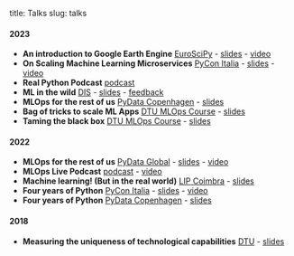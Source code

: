 title: Talks
slug: talks

#### 2023

- **An introduction to Google Earth Engine** [EuroSciPy](https://www.euroscipy.org/2023/) - [slides](/pdfs/euroscipy-gee-intro.pdf) - [video](https://youtu.be/GXBPOlSxfoY?si=79ZSKAFu8vdW8J8W)
- **On Scaling Machine Learning Microservices** [PyCon Italia](https://pycon.it/en) - [slides](/pdfs/pycon-italia-scalable-ml.pdf) - [video](https://www.youtube.com/watch?v=T1Je3UHkxVk)
- **Real Python Podcast** [podcast](https://realpython.com/podcasts/rpp/150/)
- **ML in the wild** [DIS](https://disabroad.org/copenhagen/) - [slides](/pdfs/ml-in-the-wild.pdf) - [feedback](/pdfs/dis_feedback.pdf)
- **MLOps for the rest of us** [PyData Copenhagen](https://www.meetup.com/pydata-copenhagen/) - [slides](/pdfs/pydata-cph-mlops-for-the-rest-of-us.pdf) 
- **Bag of tricks to scale ML Apps** [DTU MLOps Course](https://skaftenicki.github.io/dtu_mlops/) - [slides](/pdfs/bag-of-tricks-scalable-api.pdf) 
- **Taming the black box** [DTU MLOps Course](https://skaftenicki.github.io/dtu_mlops/) - [slides](/pdfs/mlops-monitoring-sanitized.pdf) 

#### 2022

- **MLOps for the rest of us** [PyData Global](https://pydata.org/global2022/) - [slides](/pdfs/mlops-for-the-rest-of-us.pdf) - [video](https://www.youtube.com/watch?v=R6lPb9Meqoc)
- **MLOps Live Podcast** [podcast](https://podcasts.bcast.fm/e/r8k1qky8-early-stage-startups-small-teams-mlops-duarte-carmo) - [video](https://youtu.be/sqv1ydViDgA)
- **Machine learning! (But in the real world)** [LIP Coimbra](https://pages.lip.pt/data-science/) - [slides](/pdfs/lip-2022-sanitized.pdf)
- **Four years of Python** [PyCon Italia](https://pycon.it/en) - [slides](/pdfs/four-years-of-python-pycon.pdf) - [video](https://www.youtube.com/watch?v=zB_Hr-05Stc)
- **Four years of Python** [PyData Copenhagen](https://www.meetup.com/pydata-copenhagen/) - [slides](/pdfs/four-years-of-python-pydata.pdf)

#### 2018

- **Measuring the uniqueness of technological capabilities** [DTU](https://www.dtu.dk/english) - [slides](https://dl.dropboxusercontent.com/s/8h2kvhu6detyo82/Presentation%20Public.pdf)
